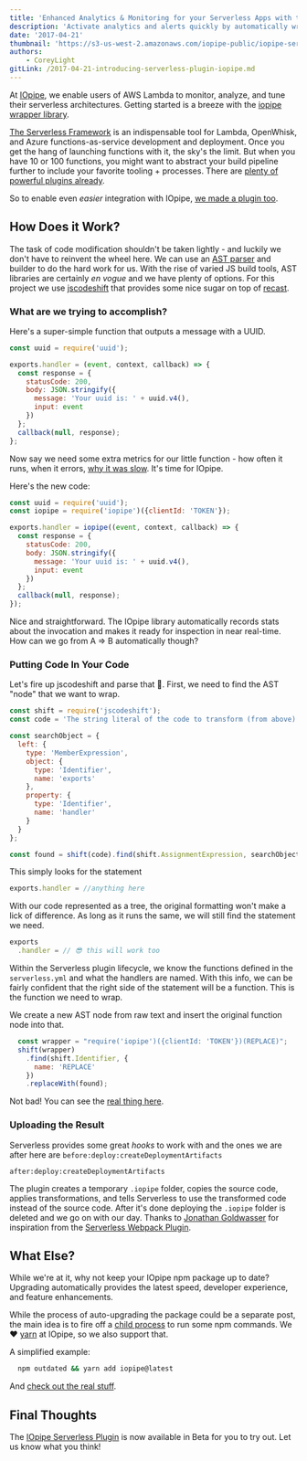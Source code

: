 ```yaml
---
title: 'Enhanced Analytics & Monitoring for your Serverless Apps with the IOpipe Serverless Plugin - Now in Beta'
description: 'Activate analytics and alerts quickly by automatically wrapping your Serverless functions with IOpipe.'
date: '2017-04-21'
thumbnail: 'https://s3-us-west-2.amazonaws.com/iopipe-public/iopipe-serverless-logo.png'
authors:
    - CoreyLight
gitLink: /2017-04-21-introducing-serverless-plugin-iopipe.md
---
```


At [IOpipe](https://iopipe.com), we enable users of AWS Lambda to monitor, analyze, and tune their serverless architectures. Getting started is a breeze with the [iopipe wrapper library](https://github.com/iopipe/iopipe).

[The Serverless Framework](https://serverless.com/) is an indispensable tool for Lambda, OpenWhisk, and Azure functions-as-service development and deployment. Once you get the hang of launching functions with it, the sky's the limit. But when you have 10 or 100 functions, you might want to abstract your build pipeline further to include your favorite tooling + processes. There are [plenty of powerful plugins already](https://github.com/serverless/plugins).

So to enable even _easier_ integration with IOpipe, [we made a plugin too](https://github.com/iopipe/serverless-plugin-iopipe).

## How Does it Work?

The task of code modification shouldn't be taken lightly - and luckily we don't have to reinvent the wheel here. We can use an [AST parser](https://en.wikipedia.org/wiki/Abstract_syntax_tree) and builder to do the hard work for us. With the rise of varied JS build tools, AST libraries are certainly _en vogue_ and we have plenty of options. For this project we use [jscodeshift](https://github.com/facebook/jscodeshift) that provides some nice sugar on top of [recast](https://github.com/benjamn/recast).

### What are we trying to accomplish?

Here's a super-simple function that outputs a message with a UUID.

```js
const uuid = require('uuid');

exports.handler = (event, context, callback) => {
  const response = {
    statusCode: 200,
    body: JSON.stringify({
      message: 'Your uuid is: ' + uuid.v4(),
      input: event
    })
  };
  callback(null, response);
};
```

Now say we need some extra metrics for our little function - how often it runs, when it errors, [why it was slow](https://read.iopipe.com/detecting-cold-starts-with-iopipe-9fe96425e859). It's time for IOpipe.

Here's the new code:

```js
const uuid = require('uuid');
const iopipe = require('iopipe')({clientId: 'TOKEN'});

exports.handler = iopipe((event, context, callback) => {
  const response = {
    statusCode: 200,
    body: JSON.stringify({
      message: 'Your uuid is: ' + uuid.v4(),
      input: event
    })
  };
  callback(null, response);
});
```

Nice and straightforward. The IOpipe library automatically records stats about the invocation and makes it ready for inspection in near real-time. How can we go from A => B automatically though?

### Putting Code In Your Code

Let's fire up jscodeshift and parse that 🌴. First, we need to find the AST "node" that we want to wrap.

```js
const shift = require('jscodeshift');
const code = 'The string literal of the code to transform (from above)';

const searchObject = {
  left: {
    type: 'MemberExpression',
    object: {
      type: 'Identifier',
      name: 'exports'
    },
    property: {
      type: 'Identifier',
      name: 'handler'
    }
  }
};

const found = shift(code).find(shift.AssignmentExpression, searchObject);
```

This simply looks for the statement

```js
exports.handler = //anything here
```

With our code represented as a tree, the original formatting won't make a lick of difference. As long as it runs the same, we will still find the statement we need.

```js
exports
  .handler = // 😎 this will work too
```

Within the Serverless plugin lifecycle, we know the functions defined in the `serverless.yml` and what the handlers are named. With this info, we can be fairly confident that the right side of the statement will be a function. This is the function we need to wrap.

We create a new AST node from raw text and insert the original function node into that.

```js
  const wrapper = "require('iopipe')({clientId: 'TOKEN'})(REPLACE)";
  shift(wrapper)
    .find(shift.Identifier, {
      name: 'REPLACE'
    })
    .replaceWith(found);
```

Not bad! You can see the [real thing here](https://github.com/iopipe/serverless-plugin-iopipe/blob/master/src/transform.js).

### Uploading the Result

Serverless provides some great _hooks_ to work with and the ones we are after here are
`before:deploy:createDeploymentArtifacts`

`after:deploy:createDeploymentArtifacts`

The plugin creates a temporary `.iopipe` folder, copies the source code, applies transformations, and tells Serverless to use the transformed code instead of the source code. After it's done deploying the `.iopipe` folder is deleted and we go on with our day. Thanks to [Jonathan Goldwasser](https://github.com/jogold) for inspiration from the [Serverless Webpack Plugin](https://github.com/jogold/serverless-webpack-plugin).

## What Else?

While we're at it, why not keep your IOpipe npm package up to date? Upgrading automatically provides the latest speed, developer experience, and feature enhancements.

While the process of auto-upgrading the package could be a separate post, the main idea is to fire off a [child process](https://nodejs.org/api/child_process.html) to run some npm commands. We ❤️ [yarn](https://yarnpkg.com) at IOpipe, so we also support that.

A simplified example:

```bash
  npm outdated && yarn add iopipe@latest
```

And [check out the real stuff](https://github.com/iopipe/serverless-plugin-iopipe/blob/master/src/index.js#L148).

## Final Thoughts

The [IOpipe Serverless Plugin](https://github.com/iopipe/serverless-plugin-iopipe) is now available in Beta for you to try out. Let us know what you think!
